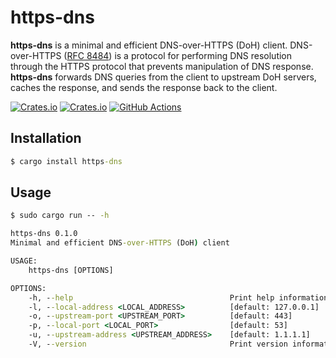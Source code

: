 # https-dns

**https-dns** is a minimal and efficient DNS-over-HTTPS (DoH) client. DNS-over-HTTPS ([RFC 8484](https://datatracker.ietf.org/doc/html/rfc8484)) is a protocol for performing DNS resolution through the HTTPS protocol that prevents manipulation of DNS response. **https-dns** forwards DNS queries from the client to upstream DoH servers, caches the response, and sends the response back to the client.

[![Crates.io](https://img.shields.io/crates/v/https-dns?style=for-the-badge&logo=rust)](https://crates.io/crates/https-dns)
[![Crates.io](https://img.shields.io/crates/d/https-dns?style=for-the-badge&logo=rust)](https://crates.io/crates/https-dns)
[![GitHub Actions](https://img.shields.io/github/workflow/status/xiaoyang-sde/https-dns/rust-test-lint?style=for-the-badge&logo=github)](https://github.com/xiaoyang-sde/https-dns/actions)

## Installation

```cmd
$ cargo install https-dns
```

## Usage

```cmd
$ sudo cargo run -- -h

https-dns 0.1.0
Minimal and efficient DNS-over-HTTPS (DoH) client

USAGE:
    https-dns [OPTIONS]

OPTIONS:
    -h, --help                                   Print help information
    -l, --local-address <LOCAL_ADDRESS>          [default: 127.0.0.1]
    -o, --upstream-port <UPSTREAM_PORT>          [default: 443]
    -p, --local-port <LOCAL_PORT>                [default: 53]
    -u, --upstream-address <UPSTREAM_ADDRESS>    [default: 1.1.1.1]
    -V, --version                                Print version information
```
